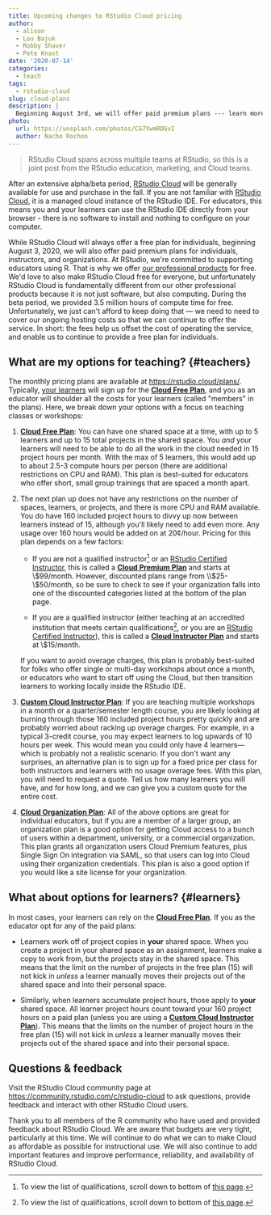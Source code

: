 ```yaml
---
title: Upcoming changes to RStudio Cloud pricing
author:
  - alison
  - Lou Bajuk
  - Robby Shaver
  - Pete Knast
date: '2020-07-14'
categories:
  - teach
tags:
  - rstudio-cloud
slug: cloud-plans
description: |
  Beginning August 3rd, we will offer paid premium plans --- learn more about what is changing and what to expect.
photo:
  url: https://unsplash.com/photos/CG7YwmRDGvI
  author: Nacho Rochon
---
```


> RStudio Cloud spans across multiple teams at RStudio, so this is a joint post from the RStudio education, marketing, and Cloud teams.

After an extensive alpha/beta period, [RStudio Cloud](https://rstudio.com/products/cloud/) will be generally available for use and purchase in the fall. If you are not familiar with [RStudio Cloud](https://rstudio.com/products/cloud/), it is a managed cloud instance of the RStudio IDE. For educators, this means you and your learners can use the RStudio IDE directly from your browser - there is no software to install and nothing to configure on your computer. 


While RStudio Cloud will always offer a free plan for individuals, beginning August 3, 2020, we will also offer paid premium plans for individuals, instructors, and organizations. At RStudio, we're committed to supporting educators using R. That is why we offer [our professional products](/teach/tools/#computing-infrastructure)  for free. We'd love to also make RStudio Cloud free for everyone, but unfortunately RStudio Cloud is fundamentally different from our other professional products because it is not just software, but also computing. During the beta period, we provided 3.5 million hours of compute time for free. Unfortunately, we just can't afford to keep doing that &mdash; we need to need to cover our ongoing hosting costs so that we can continue to offer the service. In short: the fees help us offset the cost of operating the service, and enable us to continue to provide a free plan for individuals.

## What are my options for teaching? {#teachers}

The monthly pricing plans are available at <https://rstudio.cloud/plans/>. Typically, [your learners](#learners) will sign up for the [**Cloud Free Plan**](https://rstudio.cloud/plans/free), and you as an educator will shoulder all the costs for your learners (called "members" in the plans). Here, we break down your options with a focus on teaching classes or workshops:

1. [**Cloud Free Plan**](https://rstudio.cloud/plans/free): You can have one shared space at a time, with up to 5 learners and up to 15 total projects in the shared space. You *and* your learners will need to be able to do all the work in the cloud needed in 15 project hours per month. With the max of 5 learners, this would add up to about 2.5-3 compute hours per person (there are additional restrictions on CPU and RAM). This plan is best-suited for educators who offer short, small group trainings that are spaced a month apart. 
    
1. The next plan up does not have any restrictions on the number of spaces, learners, or projects, and there is more CPU and RAM available. You do have 160 included project hours to divvy up now between learners instead of 15, although you'll likely need to add even more. Any usage over 160 hours would be added on at 20¢/hour. Pricing for this plan depends on a few factors:

    - If you are not a qualified instructor[^1] or an [RStudio Certified Instructor](/trainers), this is called a [**Cloud Premium Plan**](https://rstudio.cloud/plans/premium) and starts at \\$99/month. However, discounted plans range from \\$25-\\$50/month, so be sure to check to see if your organization falls into one of the discounted categories listed at the bottom of the plan page.
    
    - If you are a qualified instructor (either teaching at an accredited institution that meets certain qualifications[^1], or you are an [RStudio Certified Instructor](/trainers)), this is called a [**Cloud Instructor Plan**](https://rstudio.cloud/plans/instructor) and starts at \\$15/month.

    If you want to avoid overage charges, this plan is probably best-suited for folks who offer single or multi-day workshops about once a month, or educators who want to start off using the Cloud, but then transition learners to working locally inside the RStudio IDE.
        
1. [**Custom Cloud Instructor Plan**](https://rstudio.cloud/plans/instructor): If you are teaching multiple workshops in a month or a quarter/semester length course, you are likely looking at burning through those 160 included project hours pretty quickly and are probably worried about racking up overage charges. For example, in a typical 3-credit course, you may expect learners to log upwards of 10 hours per week. This would mean you could only have 4 learners&mdash;which is probably not a realistic scenario. If you don't want any surprises, an alternative plan is to sign up for a fixed price per class for both instructors and learners with no usage overage fees. With this plan, you will need to request a quote. Tell us how many learners you will have, and for how long, and we can give you a custom quote for the entire cost.

1. [**Cloud Organization Plan**](https://rstudio.cloud/plans/organization): All of the above options are great for individual educators, but if you are a member of a larger group, an organization plan is a good option for getting Cloud access to a bunch of users within a department, university, or a commercial organization. This plan grants all organization users Cloud Premium features, plus Single Sign On integration via SAML, so that users can log into Cloud using their organization credentials. This plan is also a good option if you would like a site license for your organization. 

[^1]: To view the list of qualifications, scroll down to bottom of [this page](https://rstudio.cloud/plans/instructor).

## What about options for learners? {#learners}

In most cases, your learners can rely on the [**Cloud Free Plan**](https://rstudio.cloud/plans/free). If you as the educator opt for any of the paid plans:

+ Learners work off of project copies in **your** shared space. When you create a project in your shared space as an assignment, learners make a copy to work from, but the projects stay in the shared space. This means that the limit on the number of projects in the free plan (15) will not kick in *unless* a learner manually moves their projects out of the shared space and into their personal space.

+ Similarly, when learners accumulate project hours, those apply to **your** shared space. All learner project hours count toward your 160 project hours on a paid plan (unless you are using a [**Custom Cloud Instructor Plan**](https://rstudio.cloud/plans/instructor)). This means that the limits on the number of project hours in the free plan (15) will not kick in *unless* a learner manually moves their projects out of the shared space and into their personal space.

## Questions & feedback

Visit the RStudio Cloud community page at <https://community.rstudio.com/c/rstudio-cloud> to ask questions, provide feedback and interact with other RStudio Cloud users.

Thank you to all members of the R community who have used and provided feedback about RStudio Cloud. We are aware that budgets are very tight, particularly at this time. We will continue to do what we can to make Cloud as affordable as possible for instructional use. We will also continue to add important features and improve performance, reliability, and availability of RStudio Cloud. 
